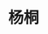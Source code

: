 ---
title: "杨桐"
position: "讲师"
photo: "/url_test/team/teacher/yangtong/photo.jpg"
contact: "yangt@nankai.edu.cn"
description: "驱动机器人、气动人工肌肉机器人、基于强化学习的智能算法设计与控制"
url: "/url_test/team/teacher/yangtong"
link: "https://ai.nankai.edu.cn/info/1207/5686.htm"
place: 4
---